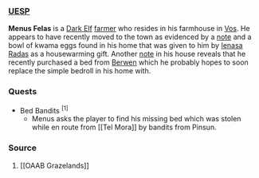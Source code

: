 ### [UESP](https://en.uesp.net/wiki/Morrowind:Menus_Felas)
**Menus Felas** is a [Dark Elf](https://en.uesp.net/wiki/Morrowind:Dark_Elf "Morrowind:Dark Elf") [farmer](https://en.uesp.net/wiki/Morrowind:Farmer "Morrowind:Farmer") who resides in his farmhouse in [Vos](https://en.uesp.net/wiki/Morrowind:Vos "Morrowind:Vos"). He appears to have recently moved to the town as evidenced by a [note](https://en.uesp.net/wiki/Morrowind:Note_to_Menus "Morrowind:Note to Menus") and a bowl of kwama eggs found in his home that was given to him by [Ienasa Radas](https://en.uesp.net/wiki/Morrowind:Ienasa_Radas "Morrowind:Ienasa Radas") as a housewarming gift. Another [note](https://en.uesp.net/wiki/Morrowind:Note_from_Berwen "Morrowind:Note from Berwen") in his house reveals that he recently purchased a bed from [Berwen](https://en.uesp.net/wiki/Morrowind:Berwen "Morrowind:Berwen") which he probably hopes to soon replace the simple bedroll in his home with.
### Quests
* Bed Bandits <sup>[1]</sup>
	* Menus asks the player to find his missing bed which was stolen while en route from [[Tel Mora]] by bandits from Pinsun.
### Source
1. [[OAAB Grazelands]]